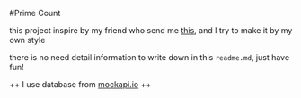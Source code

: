 #Prime Count

this project inspire by my friend who send me [this](https://youtu.be/8UqCyepX3AI), and I try to make it by my own style

there is no need detail information to write down in this `readme.md`, just have fun!

++ I use database from [mockapi.io](mockapi.io) ++